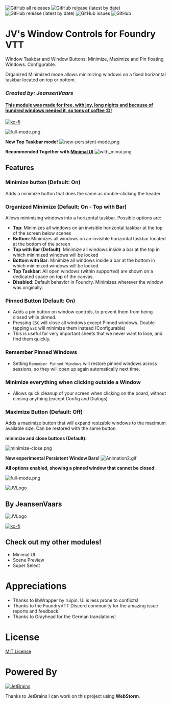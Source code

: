 ![GitHub all releases](https://img.shields.io/github/downloads/saif-ellafi/foundryvtt-window-controls/total?logo=GitHub) ![GitHub release (latest by date)](https://img.shields.io/github/downloads/saif-ellafi/foundryvtt-window-controls/latest/total) ![GitHub release (latest by date)](https://img.shields.io/github/v/release/saif-ellafi/foundryvtt-window-controls) ![GitHub issues](https://img.shields.io/github/issues-raw/saif-ellafi/foundryvtt-window-controls) ![GitHub](https://img.shields.io/github/license/saif-ellafi/foundryvtt-window-controls)
# JV's Window Controls for Foundry VTT

Window Taskbar and Window Buttons: Minimize, Maximize and Pin floating Windows. Configurable.

Organized Minimized mode allows minimizing windows on a fixed horizontal taskbar located on top or bottom.

### _Created by: JeansenVaars_
#### [This module was made for free, with joy, long nights and because of hundred windows needed it, so tons of coffee :D!](https://ko-fi.com/jeansenvaars)
[![ko-fi](https://ko-fi.com/img/githubbutton_sm.svg)](https://ko-fi.com/V7V14D3AH)

![full-mode.png](full-mode.png)

**New Top Taskbar mode!** 
![new-persistent-mode.png](new-persistent-mode.png)

**Recommended Together with [Minimal UI](https://github.com/saif-ellafi/foundryvtt-minimal-ui)**
![with_minui.png](with_minui.png)

## Features
### Minimize button (Default: On)
Adds a minimize button that does the same as double-clicking the header

### Organized Minimize (Default: On - Top with Bar)
Allows minimizing windows into a horizontal taskbar. Possible options are:
* **Top**: Minimizes all windows on an invisible horizontal taskbar at the top of the screen below scenes
* **Bottom**: Minimizes all windows on an invisible horizontal taskbar located at the bottom of the screen
* **Top with Bar (Default)**: Minimize all windows inside a bar at the top in which minimized windows will be locked
* **Bottom with Bar**: Minimize all windows inside a bar at the bottom in which minimized windows will be locked
* **Top Taskbar**: All open windows (within supported) are shown on a dedicated space on top of the canvas.
* **Disabled**: Default behavior in Foundry. Minimizes wherever the window was originally.

### Pinned Button (Default: On)
* Adds a pin button on window controls, to prevent them from being closed while pinned.
* Pressing `ESC` will close all windows except Pinned windows. Double tapping `ESC` will minimize them instead (Configurable)
* This is useful for very important sheets that we never want to lose, and find them quickly.

### Remember Pinned Windows
* Setting `Remember Pinned Windows` will restore pinned windows across sessions, so they will open up again automatically next time.

### Minimize everything when clicking outside a Window
* Allows quick cleanup of your screen when clicking on the board, without closing anything (except Config and Dialogs)

### Maximize Button (Default: Off)
Adds a maximize button that will expand resizable windows to the maximum available size. Can be restored with the same button.

**minimize and close buttons (Default):**

![minimize-close.png](minimize-close.png)

**New experimental Persistent Window Bars!**
![Animation2.gif](Animation2.gif)

**All options enabled, showing a pinned window that cannot be closed:**

![full-mode.png](full-mode.png)

![JVLogo](pinned.gif)

## By JeansenVaars
![JVLogo](logo-small-black.png)

[![ko-fi](https://ko-fi.com/img/githubbutton_sm.svg)](https://ko-fi.com/V7V14D3AH)

## Check out my other modules!
* Minimal UI
* Scene Preview
* Super Select

# Appreciations
* Thanks to libWrapper by ruipin: UI is less prone to conflicts!
* Thanks to the FoundryVTT Discord community for the amazing issue reports and feedback.
* Thanks to Grayhead for the German translations!

# License
[MIT License](./LICENSE.md)

# Powered By
[![JetBrains](./jetbrains.svg)](https://www.jetbrains.com)

Thanks to JetBrains I can work on this project using **WebStorm**.
